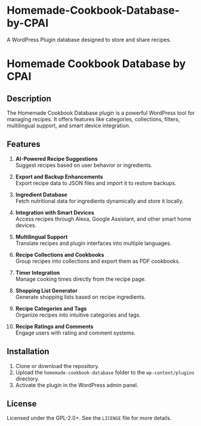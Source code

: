# Homemade-Cookbook-Database-by-CPAI
A WordPress Plugin database designed to store and share recipes.
# Homemade Cookbook Database by CPAI

## Description

The Homemade Cookbook Database plugin is a powerful WordPress tool for managing recipes. It offers features like categories, collections, filters, multilingual support, and smart device integration.

## Features

1. **AI-Powered Recipe Suggestions**  
   Suggest recipes based on user behavior or ingredients.

2. **Export and Backup Enhancements**  
   Export recipe data to JSON files and import it to restore backups.

3. **Ingredient Database**  
   Fetch nutritional data for ingredients dynamically and store it locally.

4. **Integration with Smart Devices**  
   Access recipes through Alexa, Google Assistant, and other smart home devices.

5. **Multilingual Support**  
   Translate recipes and plugin interfaces into multiple languages.

6. **Recipe Collections and Cookbooks**  
   Group recipes into collections and export them as PDF cookbooks.

7. **Timer Integration**  
   Manage cooking times directly from the recipe page.

8. **Shopping List Generator**  
   Generate shopping lists based on recipe ingredients.

9. **Recipe Categories and Tags**  
   Organize recipes into intuitive categories and tags.

10. **Recipe Ratings and Comments**  
    Engage users with rating and comment systems.

## Installation

1. Clone or download the repository.
2. Upload the `homemade-cookbook-database` folder to the `wp-content/plugins` directory.
3. Activate the plugin in the WordPress admin panel.

## License

Licensed under the GPL-2.0+. See the `LICENSE` file for more details.

